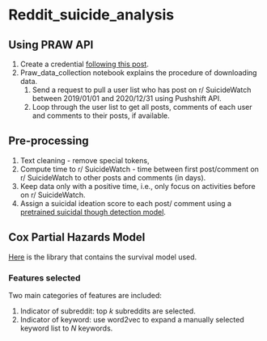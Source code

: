 # Reddit_suicide_analysis
## Using PRAW API
1. Create a credential [following this post](https://towardsdatascience.com/how-to-use-the-reddit-api-in-python-5e05ddfd1e5c).
2. Praw_data_collection notebook explains the procedure of downloading data.
    1. Send a request to pull a user list who has post on r/ SuicideWatch between 2019/01/01 and 2020/12/31 using Pushshift API.
    2. Loop through the user list to get all posts, comments of each user and comments to their posts, if available.
## Pre-processing
1. Text cleaning - remove special tokens, 
2. Compute time to r/ SuicideWatch - time between first post/comment on r/ SuicideWatch to other posts and comments (in days).
3. Keep data only with a positive time, i.e., only focus on activities before on r/ SuicideWatch.
4. Assign a suicidal ideation score to each post/ comment using a [pretrained suicidal though detection model](https://www.kaggle.com/abhijitsingh001/suicidal-thought-detection/data?select=glove.840B.300d.pkl).
## Cox Partial Hazards Model
[Here](https://lifelines.readthedocs.io/en/latest/Survival%20Regression.html) is the library that contains the survival model used. 
### Features selected
Two main categories of features are included:
1. Indicator of subreddit: top *k* subreddits are selected.
2. Indicator of keyword: use word2vec to expand a manually selected keyword list to *N* keywords.
